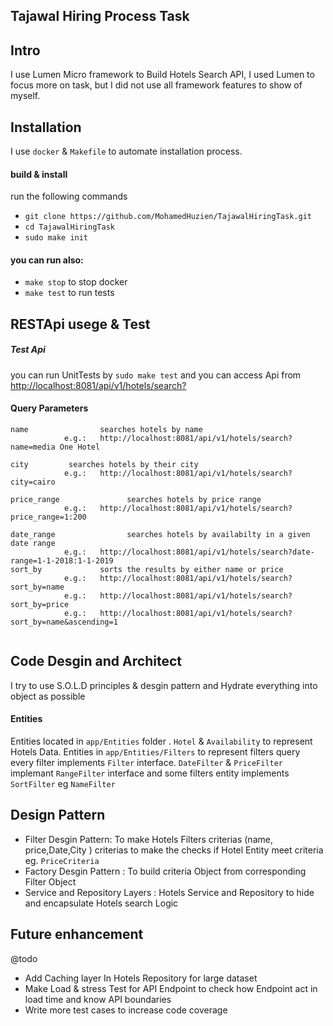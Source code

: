 
Tajawal Hiring Process Task
----------

## Intro

I use Lumen Micro framework to Build Hotels Search API, I used Lumen to focus more on task,
 but I did not use all framework features to show of myself.
 
## Installation

I use `docker` & `Makefile` to automate installation process.
#### build & install
run the following commands
- `git clone https://github.com/MohamedHuzien/TajawalHiringTask.git` 
- `cd TajawalHiringTask` 
- `sudo make init`

#### you can run also:
- `make stop` to stop docker
- `make test` to run tests 

## RESTApi usege & Test
##### Test Api
you can run UnitTests by `sudo make test`
and 
you can access Api from [http://localhost:8081/api/v1/hotels/search?](http://localhost:8081/api/v1/hotels/search?)

#### Query Parameters
```
name                searches hotels by name
            e.g.:   http://localhost:8081/api/v1/hotels/search?name=media One Hotel
        
city         searches hotels by their city
            e.g.:   http://localhost:8081/api/v1/hotels/search?city=cairo
            
price_range               searches hotels by price range
            e.g.:   http://localhost:8081/api/v1/hotels/search?price_range=1:200
            
date_range                searches hotels by availabilty in a given date range
            e.g.:   http://localhost:8081/api/v1/hotels/search?date-range=1-1-2018:1-1-2019
sort_by             sorts the results by either name or price
            e.g.:   http://localhost:8081/api/v1/hotels/search?sort_by=name
            e.g.:   http://localhost:8081/api/v1/hotels/search?sort_by=price
            e.g.:   http://localhost:8081/api/v1/hotels/search?sort_by=name&ascending=1
      
```

## Code Desgin and Architect
I try to use S.O.L.D principles & desgin pattern and Hydrate everything into object as possible
#### Entities
Entities located in `app/Entities` folder .
`Hotel` & `Availability` to represent Hotels Data.
Entities in `app/Entities/Filters` to represent filters query every filter implements  `Filter` interface. `DateFilter` & `PriceFilter` implemant `RangeFilter` interface and some filters entity implements `SortFilter` eg `NameFilter`
## Design Pattern
- Filter Desgin Pattern: To make Hotels Filters criterias (name, price,Date,City ) criterias to make the checks if Hotel Entity meet criteria eg. `PriceCriteria`
- Factory Desgin Pattern : To build criteria Object from corresponding Filter Object
- Service and Repository Layers : Hotels Service and Repository to hide and encapsulate Hotels search Logic 

## Future enhancement
@todo
- Add Caching layer In Hotels Repository for large dataset
- Make Load & stress Test for API Endpoint to check how Endpoint act in load time and know API boundaries
- Write more test cases to increase code coverage


